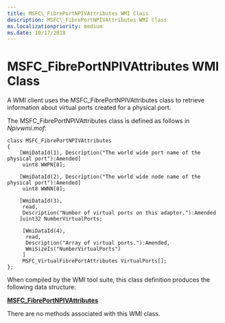 ```yaml
---
title: MSFC\_FibrePortNPIVAttributes WMI Class
description: MSFC\_FibrePortNPIVAttributes WMI Class
ms.localizationpriority: medium
ms.date: 10/17/2018
---
```


# MSFC\_FibrePortNPIVAttributes WMI Class


A WMI client uses the MSFC\_FibrePortNPIVAttributes class to retrieve information about virtual ports created for a physical port.

The MSFC\_FibrePortNPIVAttributes class is defined as follows in *Npivwmi.mof*:

```mof
class MSFC_FibrePortNPIVAttributes   
{  
    [WmiDataId(1), Description("The world wide port name of the physical port"):Amended]  
     uint8 WWPN[8];   
  
    [WmiDataId(2), Description("The world wide node name of the physical port"):Amended]  
     uint8 WWNN[8];   
  
    [WmiDataId(3),  
     read,  
     Description("Number of virtual ports on this adapter."):Amended  
    ]uint32 NumberVirtualPorts;  
  
     [WmiDataId(4),  
      read,  
      Description("Array of virtual ports."):Amended,
      WmiSizeIs("NumberVirtualPorts")  
     ]  
     MSFC_VirtualFibrePortAttributes VirtualPorts[];  
};
```

When compiled by the WMI tool suite, this class definition produces the following data structure:

[**MSFC\_FibrePortNPIVAttributes**](/windows-hardware/drivers/ddi/npivwmi/ns-npivwmi-_msfc_fibreportnpivattributes)

There are no methods associated with this WMI class.

 

